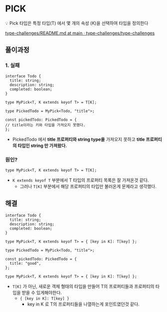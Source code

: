 # PICK

<aside>
💡 Pick<T, K>  타입은 특정 타입(T) 에서 몇 개의 속성 (K)을 선택하여 타입을 정의한다

</aside>

[type-challenges/README.md at main · type-challenges/type-challenges](https://github.com/type-challenges/type-challenges/blob/main/questions/00004-easy-pick/README.md)

## 풀이과정

### 1. 실패

```tsx
interface Todo {
  title: string;
  description: string;
  completed: boolean;
}

type MyPick<T, K extends keyof T> = T[K];

type PickedTodo = MyPick<Todo, "title">;

const pickedTodo: PickedTodo = {
// title이라는 키와 타입을 가져오지 못했다. 
};
```

- PickedTodo 에서 **title 프로퍼티와 string type을** 가져오지 못하고  **title 프로퍼티의 타입인 string 만 가져왔다.**
    


### 원인?

```tsx
type MyPick<T, K extends keyof T> = T[K];
```

- `K extends keyof T` 부분에서 T 타입의 프로퍼티 목록은 잘 가져온것 같다.
    - 그러나 `T[K]` 부분에서 해당 프로퍼티의 타입만 불러온게 문제라고 생각했다.

## 해결

```tsx
interface Todo {
  title: string;
  description: string;
  completed: boolean;
}

type MyPick<T, K extends keyof T> = { [key in K]: T[key] };

type PickedTodo = MyPick<Todo, "title">;

const pickedTodo: PickedTodo = {
  title: "good",
};
```

```tsx
type MyPick<T, K extends keyof T> = { [key in K]: T[key] };
```

- `T[K]` 가 아닌, 새로운 객체 형태의 타입을 만들어 T의 프로퍼티들과 프로퍼티의 타입을 받을 수 있게해야한다.
    - `{ [key in K]: T[key] }`
        - key in K 로 T의 프로퍼티들을 나열하는게 포인트였던것 같다.
